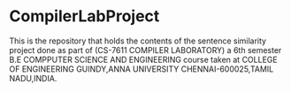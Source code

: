 # CompilerLabProject
This is the repository that holds the contents of the sentence similarity project done as part of (CS-7611 COMPILER LABORATORY) a 6th semester B.E COMPPUTER SCIENCE AND ENGINEERING course taken at COLLEGE OF ENGINEERING GUINDY,ANNA UNIVERSITY CHENNAI-600025,TAMIL NADU,INDIA.
